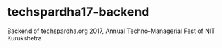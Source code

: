 # techspardha17-backend
Backend of techspardha.org 2017, Annual Techno-Managerial Fest of NIT Kurukshetra
